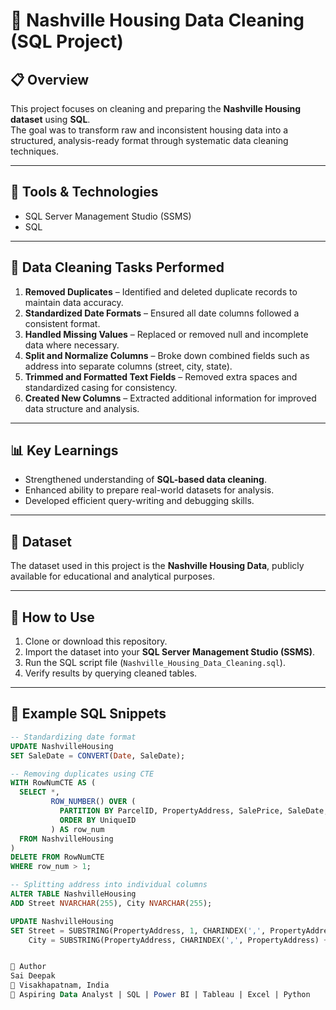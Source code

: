 # 🏡 Nashville Housing Data Cleaning (SQL Project)

## 📋 Overview
This project focuses on cleaning and preparing the **Nashville Housing dataset** using **SQL**.  
The goal was to transform raw and inconsistent housing data into a structured, analysis-ready format through systematic data cleaning techniques.

---

## 🧰 Tools & Technologies
- SQL Server Management Studio (SSMS)
- SQL

---

## 🧹 Data Cleaning Tasks Performed
1. **Removed Duplicates** – Identified and deleted duplicate records to maintain data accuracy.  
2. **Standardized Date Formats** – Ensured all date columns followed a consistent format.  
3. **Handled Missing Values** – Replaced or removed null and incomplete data where necessary.  
4. **Split and Normalize Columns** – Broke down combined fields such as address into separate columns (street, city, state).  
5. **Trimmed and Formatted Text Fields** – Removed extra spaces and standardized casing for consistency.  
6. **Created New Columns** – Extracted additional information for improved data structure and analysis.

---

## 📊 Key Learnings
- Strengthened understanding of **SQL-based data cleaning**.  
- Enhanced ability to prepare real-world datasets for analysis.  
- Developed efficient query-writing and debugging skills.

---

## 📁 Dataset
The dataset used in this project is the **Nashville Housing Data**, publicly available for educational and analytical purposes.

---

## 🚀 How to Use
1. Clone or download this repository.  
2. Import the dataset into your **SQL Server Management Studio (SSMS)**.  
3. Run the SQL script file (`Nashville_Housing_Data_Cleaning.sql`).  
4. Verify results by querying cleaned tables.

---

## 🧠 Example SQL Snippets

```sql
-- Standardizing date format
UPDATE NashvilleHousing
SET SaleDate = CONVERT(Date, SaleDate);

-- Removing duplicates using CTE
WITH RowNumCTE AS (
  SELECT *,
         ROW_NUMBER() OVER (
           PARTITION BY ParcelID, PropertyAddress, SalePrice, SaleDate, LegalReference
           ORDER BY UniqueID
         ) AS row_num
  FROM NashvilleHousing
)
DELETE FROM RowNumCTE
WHERE row_num > 1;

-- Splitting address into individual columns
ALTER TABLE NashvilleHousing
ADD Street NVARCHAR(255), City NVARCHAR(255);

UPDATE NashvilleHousing
SET Street = SUBSTRING(PropertyAddress, 1, CHARINDEX(',', PropertyAddress) - 1),
    City = SUBSTRING(PropertyAddress, CHARINDEX(',', PropertyAddress) + 1, LEN(PropertyAddress));


📜 Author
Sai Deepak
📍 Visakhapatnam, India
💼 Aspiring Data Analyst | SQL | Power BI | Tableau | Excel | Python
